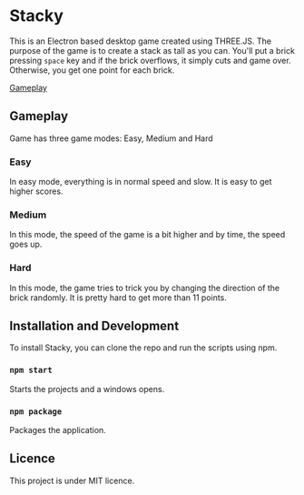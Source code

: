 # Stacky

This is an Electron based desktop game created using THREE.JS. The purpose of the game is to create a stack as tall as you can. You'll put a brick pressing `space` key and if the brick overflows, it simply cuts and game over. Otherwise, you get one point for each brick.

[Gameplay](https://github.com/XenoverseUp/stacky/blob/main/ss.png?raw=true)

## Gameplay
Game has three game modes: Easy, Medium and Hard

### Easy
In easy mode, everything is in normal speed and slow. It is easy to get higher scores.

### Medium
In this mode, the speed of the game is a bit higher and by time, the speed goes up.

### Hard
In this mode, the game tries to trick you by changing the direction of the brick randomly. It is pretty hard to get more than 11 points.

## Installation and Development
To install Stacky, you can clone the repo and run the scripts using npm. 

### ```npm start```
Starts the projects and a windows opens.

### ```npm package```
Packages the application.

## Licence
This project is under MIT licence.
